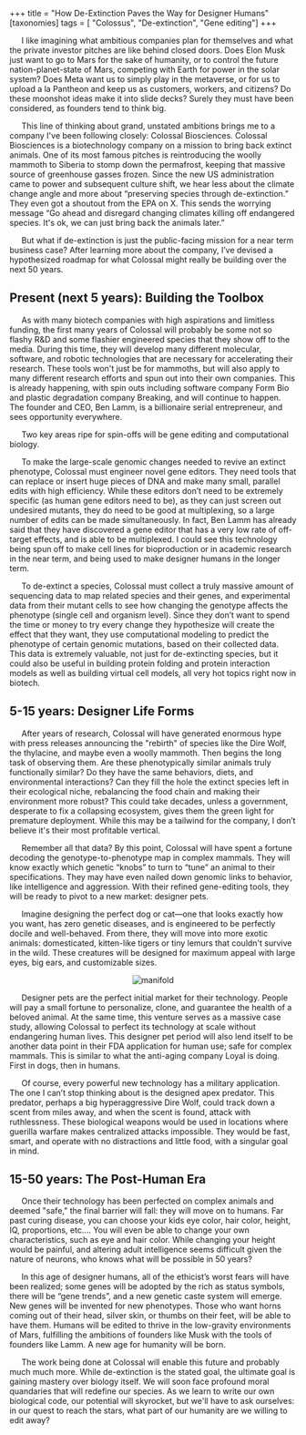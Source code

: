 +++
title = "How De-Extinction Paves the Way for Designer Humans"
[taxonomies]
tags = [ "Colossus", "De-extinction", "Gene editing"]
+++

<p style="text-indent:1.5em">
I like imagining what ambitious companies plan for themselves and what the private investor pitches are like behind closed doors. Does Elon Musk just want to go to Mars for the sake of humanity, or to control the future nation-planet-state of Mars, competing with Earth for power in the solar system? Does Meta want us to simply play in the metaverse, or for us to upload a la Pantheon and keep us as customers, workers, and citizens? Do these moonshot ideas make it into slide decks? Surely they must have been considered, as founders tend to think big.</p>

<p style="text-indent:1.5em">
This line of thinking about grand, unstated ambitions brings me to a company I've been following closely: Colossal Biosciences. Colossal Biosciences is a biotechnology company on a mission to bring back extinct animals. One of its most famous pitches is reintroducing the woolly mammoth to Siberia to stomp down the permafrost, keeping that massive source of greenhouse gasses frozen. Since the new US administration came to power and subsequent culture shift, we hear less about the climate change angle and more about “preserving species through de-extinction.” They even got a shoutout from the EPA on X. This sends the worrying message “Go ahead and disregard changing climates killing off endangered species. It's ok, we can just bring back the animals later.”
</p>
<p style="text-indent:1.5em">
But what if de-extinction is just the public-facing mission for a near term business case? After learning more about the company, I’ve devised a hypothesized roadmap for what Colossal might really be building over the next 50 years.</p>

## Present (next 5 years): Building the Toolbox
<p style="text-indent:1.5em">
As with many biotech companies with high aspirations and limitless funding, the first many years of Colossal will probably be some not so flashy R&D and some flashier engineered species that they show off to the media. During this time, they will develop many different molecular, software, and robotic technologies that are necessary for accelerating their research. These tools won't just be for mammoths, but will also apply to many different research efforts and spun out into their own companies. This is already happening, with spin outs including software company Form Bio and plastic degradation company Breaking, and will continue to happen. The founder and CEO, Ben Lamm, is a billionaire serial entrepreneur, and sees opportunity everywhere.</p>

<p style="text-indent:1.5em">
Two key areas ripe for spin-offs will be gene editing and computational biology.</p>

<p style="text-indent:1.5em">
To make the large-scale genomic changes needed to revive an extinct phenotype, Colossal must engineer novel gene editors. They need tools that can replace or insert huge pieces of DNA and make many small, parallel edits with high efficiency. While these editors don’t need to be extremely specific (as human gene editors need to be), as they can just screen out undesired mutants, they do need to be good at multiplexing, so a large number of edits can be made simultaneously. In fact, Ben Lamm has already said that they have discovered a gene editor that has a very low rate of off-target effects, and is able to be multiplexed. I could see this technology being spun off to make cell lines for bioproduction or in academic research in the near term, and being used to make designer humans in the longer term.</p>
<p style="text-indent:1.5em">
To de-extinct a species, Colossal must collect a truly massive amount of sequencing data to map related species and their genes, and experimental data from their mutant cells to see how changing the genotype affects the phenotype (single cell and organism level). Since they don’t want to spend the time or money to try every change they hypothesize will create the effect that they want, they use computational modeling to predict the phenotype of certain genomic mutations, based on their collected data. This data is extremely valuable, not just for de-extincting species, but it could also be useful in building protein folding and protein interaction models as well as building virtual cell models, all very hot topics right now in biotech.</p>

## 5-15 years: Designer Life Forms
<p style="text-indent:1.5em">
After years of research, Colossal will have generated enormous hype with press releases announcing the "rebirth" of species like the Dire Wolf, the thylacine, and maybe even a woolly mammoth. Then begins the long task of observing them. Are these phenotypically similar animals truly functionally similar? Do they have the same behaviors, diets, and environmental interactions? Can they fill the hole the extinct species left in their ecological niche, rebalancing the food chain and making their environment more robust? This could take decades, unless a government, desperate to fix a collapsing ecosystem, gives them the green light for premature deployment. While this may be a tailwind for the company, I don’t believe it's their most profitable vertical.</p>
<p style="text-indent:1.5em">
Remember all that data? By this point, Colossal will have spent a fortune decoding the genotype-to-phenotype map in complex mammals. They will know exactly which genetic “knobs” to turn to “tune” an animal to their specifications. They may have even nailed down genomic links to behavior, like intelligence and aggression. With their refined gene-editing tools, they will be ready to pivot to a new market: designer pets.</p>
<p style="text-indent:1.5em">
Imagine designing the perfect dog or cat—one that looks exactly how you want, has zero genetic diseases, and is engineered to be perfectly docile and well-behaved. From there, they will move into more exotic animals: domesticated, kitten-like tigers or tiny lemurs that couldn't survive in the wild. These creatures will be designed for maximum appeal with large eyes, big ears, and customizable sizes.</p>
<div style="text-align:center">
  <img src="/img/manifolds.png" alt="manifold" style="max-width:480px; height:auto;">
</div>
<p style="text-indent:1.5em">
Designer pets are the perfect initial market for their technology. People will pay a small fortune to personalize, clone, and guarantee the health of a beloved animal. At the same time, this venture serves as a massive case study, allowing Colossal to perfect its technology at scale without endangering human lives. This designer pet period will also lend itself to be another data point in their FDA application for human use; safe for complex mammals. This is similar to what the anti-aging company Loyal is doing. First in dogs, then in humans.</p>
<p style="text-indent:1.5em">
Of course, every powerful new technology has a military application. The one I can’t stop thinking about is the designed apex predator. This predator, perhaps a big hyperaggressive Dire Wolf, could track down a scent from miles away, and when the scent is found, attack with ruthlessness. These biological weapons would be used in locations where guerilla warfare makes centralized attacks impossible. They would be fast, smart, and operate with no distractions and little food, with a singular goal in mind. </p>

## 15-50 years: The Post-Human Era
<p style="text-indent:1.5em">
Once their technology has been perfected on complex animals and deemed "safe," the final barrier will fall: they will move on to humans. Far past curing disease, you can choose your kids eye color, hair color, height, IQ, proportions, etc…. You will even be able to change your own characteristics, such as eye and hair color. While changing your height would be painful, and altering adult intelligence seems difficult given the nature of neurons, who knows what will be possible in 50 years?</p>
<p style="text-indent:1.5em">
In this age of designer humans, all of the ethicist’s worst fears will have been realized; some genes will be adopted by the rich as status symbols, there will be “gene trends”, and a new genetic caste system will emerge. New genes will be invented for new phenotypes. Those who want horns coming out of their head, silver skin, or thumbs on their feet, will be able to have them. Humans will be edited to thrive in the low-gravity environments of Mars, fulfilling the ambitions of founders like Musk with the tools of founders like Lamm. A new age for humanity will be born.</p>

<p style="text-indent:1.5em">
The work being done at Colossal will enable this future and probably much much more. While de-extinction is the stated goal, the ultimate goal is gaining mastery over biology itself. We will soon face profound moral quandaries that will redefine our species. As we learn to write our own biological code, our potential will skyrocket, but we'll have to ask ourselves: in our quest to reach the stars, what part of our humanity are we willing to edit away?
</p>
